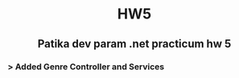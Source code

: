  <h1 align=center>HW5
  <h2 align=center>Patika dev param .net practicum hw 5
  <h3>> Added Genre Controller and Services
  
